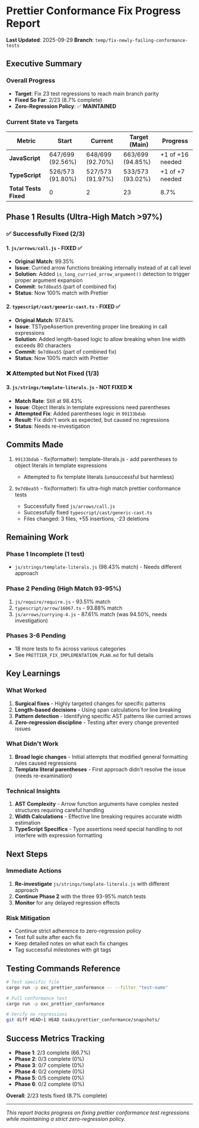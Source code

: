 # Prettier Conformance Fix Progress Report

**Last Updated**: 2025-09-29
**Branch**: `temp/fix-newly-failing-conformance-tests`

## Executive Summary

### Overall Progress

- **Target**: Fix 23 test regressions to reach main branch parity
- **Fixed So Far**: 2/23 (8.7% complete)
- **Zero-Regression Policy**: ✅ **MAINTAINED**

### Current State vs Targets

| Metric                | Start            | Current          | Target (Main)    | Progress         |
| --------------------- | ---------------- | ---------------- | ---------------- | ---------------- |
| **JavaScript**        | 647/699 (92.56%) | 648/699 (92.70%) | 663/699 (94.85%) | +1 of +16 needed |
| **TypeScript**        | 526/573 (91.80%) | 527/573 (91.97%) | 533/573 (93.02%) | +1 of +7 needed  |
| **Total Tests Fixed** | 0                | 2                | 23               | 8.7%             |

## Phase 1 Results (Ultra-High Match >97%)

### ✅ Successfully Fixed (2/3)

#### 1. `js/arrows/call.js` - **FIXED** ✅

- **Original Match**: 99.35%
- **Issue**: Curried arrow functions breaking internally instead of at call level
- **Solution**: Added `is_long_curried_arrow_argument()` detection to trigger proper argument expansion
- **Commit**: `9e7d8ea55` (part of combined fix)
- **Status**: Now 100% match with Prettier

#### 2. `typescript/cast/generic-cast.ts` - **FIXED** ✅

- **Original Match**: 97.84%
- **Issue**: TSTypeAssertion preventing proper line breaking in call expressions
- **Solution**: Added length-based logic to allow breaking when line width exceeds 80 characters
- **Commit**: `9e7d8ea55` (part of combined fix)
- **Status**: Now 100% match with Prettier

### ❌ Attempted but Not Fixed (1/3)

#### 3. `js/strings/template-literals.js` - **NOT FIXED** ❌

- **Match Rate**: Still at 98.43%
- **Issue**: Object literals in template expressions need parentheses
- **Attempted Fix**: Added parentheses logic in `99133bdab`
- **Result**: Fix didn't work as expected, but caused no regressions
- **Status**: Needs re-investigation

## Commits Made

1. `99133bdab` - fix(formatter): template-literals.js - add parentheses to object literals in template expressions
   - Attempted to fix template literals (unsuccessful but harmless)

2. `9e7d8ea55` - fix(formatter): fix ultra-high match prettier conformance tests
   - Successfully fixed `js/arrows/call.js`
   - Successfully fixed `typescript/cast/generic-cast.ts`
   - Files changed: 3 files, +55 insertions, -23 deletions

## Remaining Work

### Phase 1 Incomplete (1 test)

- `js/strings/template-literals.js` (98.43% match) - Needs different approach

### Phase 2 Pending (High Match 93-95%)

1. `js/require/require.js` - 93.51% match
2. `typescript/arrow/16067.ts` - 93.88% match
3. `js/arrows/currying-4.js` - 87.61% match (was 94.50%, needs investigation)

### Phases 3-6 Pending

- 18 more tests to fix across various categories
- See `PRETTIER_FIX_IMPLEMENTATION_PLAN.md` for full details

## Key Learnings

### What Worked

1. **Surgical fixes** - Highly targeted changes for specific patterns
2. **Length-based decisions** - Using span calculations for line breaking
3. **Pattern detection** - Identifying specific AST patterns like curried arrows
4. **Zero-regression discipline** - Testing after every change prevented issues

### What Didn't Work

1. **Broad logic changes** - Initial attempts that modified general formatting rules caused regressions
2. **Template literal parentheses** - First approach didn't resolve the issue (needs re-examination)

### Technical Insights

1. **AST Complexity** - Arrow function arguments have complex nested structures requiring careful handling
2. **Width Calculations** - Effective line breaking requires accurate width estimation
3. **TypeScript Specifics** - Type assertions need special handling to not interfere with expression formatting

## Next Steps

### Immediate Actions

1. **Re-investigate** `js/strings/template-literals.js` with different approach
2. **Continue Phase 2** with the three 93-95% match tests
3. **Monitor** for any delayed regression effects

### Risk Mitigation

- Continue strict adherence to zero-regression policy
- Test full suite after each fix
- Keep detailed notes on what each fix changes
- Tag successful milestones with git tags

## Testing Commands Reference

```bash
# Test specific file
cargo run -p oxc_prettier_conformance -- --filter "test-name"

# Full conformance test
cargo run -p oxc_prettier_conformance

# Verify no regressions
git diff HEAD~1 HEAD tasks/prettier_conformance/snapshots/
```

## Success Metrics Tracking

- **Phase 1**: 2/3 complete (66.7%)
- **Phase 2**: 0/3 complete (0%)
- **Phase 3**: 0/7 complete (0%)
- **Phase 4**: 0/2 complete (0%)
- **Phase 5**: 0/5 complete (0%)
- **Phase 6**: 0/2 complete (0%)

**Overall**: 2/23 tests fixed (8.7% complete)

---

_This report tracks progress on fixing prettier conformance test regressions while maintaining a strict zero-regression policy._

